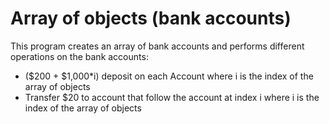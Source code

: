 # Array of objects (bank accounts)

This program creates an array of bank accounts and performs different operations on the bank accounts:
 - ($200 + $1,000*i) deposit on each Account where i is the index of the array of objects
 - Transfer $20 to account that follow the account at index i where i is the index of the array of objects


